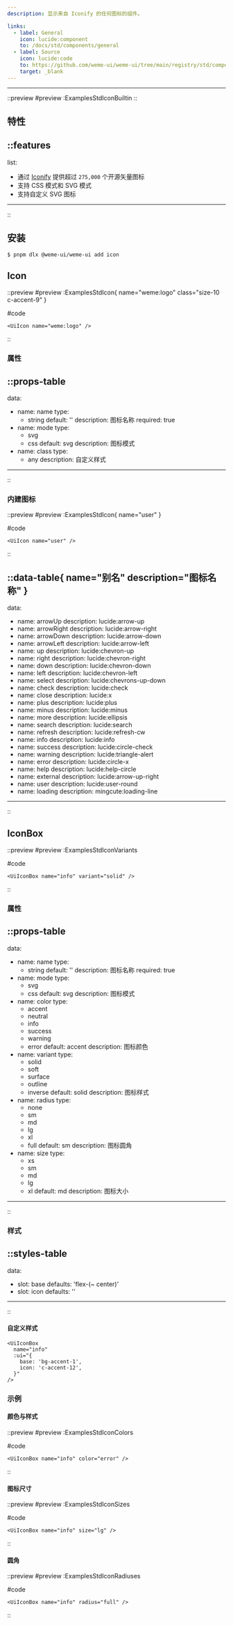 ```yaml
---
description: 显示来自 Iconify 的任何图标的组件。

links:
  - label: General
    icon: lucide:component
    to: /docs/std/components/general
  - label: Source
    icon: lucide:code
    to: https://github.com/weme-ui/weme-ui/tree/main/registry/std/components/icon
    target: _blank
---
```


------

::preview
#preview
:ExamplesStdIconBuiltin
::

## 特性

::features
---
list:
  - 通过 [Iconify](https://iconify.design/) 提供超过 `275,000` 个开源矢量图标
  - 支持 CSS 模式和 SVG 模式
  - 支持自定义 SVG 图标
---
::

## 安装

```shell [Terminal]
$ pnpm dlx @weme-ui/weme-ui add icon
```

## Icon

::preview
#preview
:ExamplesStdIcon{ name="weme:logo" class="size-10 c-accent-9" }

#code
```vue inset
<UiIcon name="weme:logo" />
```
::

### 属性

::props-table
---
data:
  - name: name
    type:
      - string
    default: ''
    description: 图标名称
    required: true
  - name: mode
    type:
      - svg
      - css
    default: svg
    description: 图标模式
  - name: class
    type:
      - any
    description: 自定义样式
---
::

### 内建图标

::preview
#preview
:ExamplesStdIcon{ name="user" }

#code
```vue inset
<UiIcon name="user" />
```
::

::data-table{ name="别名" description="图标名称" }
---
data:
  - name: arrowUp
    description: lucide:arrow-up
  - name: arrowRight
    description: lucide:arrow-right
  - name: arrowDown
    description: lucide:arrow-down
  - name: arrowLeft
    description: lucide:arrow-left
  - name: up
    description: lucide:chevron-up
  - name: right
    description: lucide:chevron-right
  - name: down
    description: lucide:chevron-down
  - name: left
    description: lucide:chevron-left
  - name: select
    description: lucide:chevrons-up-down
  - name: check
    description: lucide:check
  - name: close
    description: lucide:x
  - name: plus
    description: lucide:plus
  - name: minus
    description: lucide:minus
  - name: more
    description: lucide:ellipsis
  - name: search
    description: lucide:search
  - name: refresh
    description: lucide:refresh-cw
  - name: info
    description: lucide:info
  - name: success
    description: lucide:circle-check
  - name: warning
    description: lucide:triangle-alert
  - name: error
    description: lucide:circle-x
  - name: help
    description: lucide:help-circle
  - name: external
    description: lucide:arrow-up-right
  - name: user
    description: lucide:user-round
  - name: loading
    description: mingcute:loading-line
---
::

## IconBox

::preview
#preview
:ExamplesStdIconVariants

#code
```vue inset
<UiIconBox name="info" variant="solid" />
```
::

### 属性

::props-table
---
data:
  - name: name
    type:
      - string
    default: ''
    description: 图标名称
    required: true
  - name: mode
    type:
      - svg
      - css
    default: svg
    description: 图标模式
  - name: color
    type:
      - accent
      - neutral
      - info
      - success
      - warning
      - error
    default: accent
    description: 图标颜色
  - name: variant
    type:
      - solid
      - soft
      - surface
      - outline
      - inverse
    default: solid
    description: 图标样式
  - name: radius
    type:
      - none
      - sm
      - md
      - lg
      - xl
      - full
    default: sm
    description: 图标圆角
  - name: size
    type:
      - xs
      - sm
      - md
      - lg
      - xl
    default: md
    description: 图标大小
---
::

### 样式

::styles-table
---
data:
  - slot: base
    defaults: 'flex-(~ center)'
  - slot: icon
    defaults: ''
---
::

#### 自定义样式

```vue
<UiIconBox
  name="info"
  :ui="{
    base: 'bg-accent-1',
    icon: 'c-accent-12',
  }"
/>
```

### 示例

#### 颜色与样式

::preview
#preview
:ExamplesStdIconColors

#code
```vue inset
<UiIconBox name="info" color="error" />
```
::

#### 图标尺寸

::preview
#preview
:ExamplesStdIconSizes

#code
```vue inset
<UiIconBox name="info" size="lg" />
```
::

#### 圆角

::preview
#preview
:ExamplesStdIconRadiuses

#code
```vue inset
<UiIconBox name="info" radius="full" />
```
::

